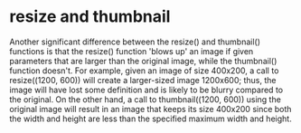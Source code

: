 
# resize and thumbnail
Another significant difference between the resize() and thumbnail() functions is that the resize() function 'blows up' an image if given parameters that are larger than the original image, while the thumbnail() function doesn't. For example, given an image of size 400x200, a call to resize((1200, 600)) will create a larger-sized image 1200x600; thus, the image will have lost some definition and is likely to be blurry compared to the original. On the other hand, a call to thumbnail((1200, 600)) using the original image will result in an image that keeps its size 400x200 since both the width and height are less than the specified maximum width and height.
